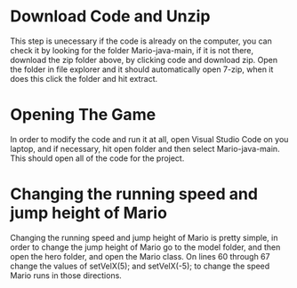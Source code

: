 # Download Code and Unzip
This step is unecessary if the code is already on the computer, you can check it by looking for the folder Mario-java-main, if it is not there, download the zip folder above, by clicking code and download zip. Open the folder in file explorer and it should automatically open 7-zip, when it does this click the folder and hit extract.
# Opening The Game
In order to modify the code and run it at all, open Visual Studio Code on you laptop, and if necessary, hit open folder and then select Mario-java-main. This should open all of the code for the project.
# Changing the running speed and jump height of Mario
Changing the running speed and jump height of Mario is pretty simple, in order to change the jump height of Mario go to the model folder, and then open the hero folder, and open the Mario class. On lines 60 through 67 change the values of  setVelX(5); and   setVelX(-5); to change the speed Mario runs in those directions. 
